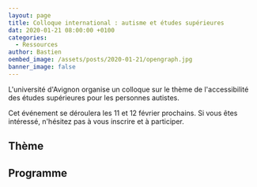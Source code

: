 ```yaml
---
layout: page
title: Colloque international : autisme et études supérieures
dat: 2020-01-21 08:00:00 +0100
categories:
  - Ressources
author: Bastien
oembed_image: /assets/posts/2020-01-21/opengraph.jpg
banner_image: false
---
```


L'université d'Avignon organise un colloque sur le thème
de l'accessibilité des études supérieures pour les personnes autistes.

Cet événement se déroulera les 11 et 12 février prochains.
Si vous êtes intéressé, n'hésitez pas à vous inscrire et à participer.

<amp-img src="/assets/posts/2020-01-21/invitation.png" layout="intrinsic" class="center" width="1000" height="476" alt="Invitation université d'Avignon"></amp-img>


## Thème

<amp-img src="/assets/posts/2020-01-21/theme.png" layout="intrinsic" class="center" width="1000" height="326" alt="Thème du colloque"></amp-img>


## Programme

<amp-img src="/assets/posts/2020-01-21/intervenants.png" layout="intrinsic" class="center" width="1000" height="574" alt="Intervenants"></amp-img>

<amp-img src="/assets/posts/2020-01-21/programme.png" layout="intrinsic" class="center" width="1000" height="657" alt="Programme"></amp-img>

